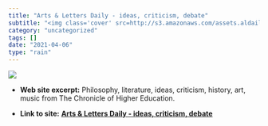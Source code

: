 ```yaml
---
title: "Arts & Letters Daily - ideas, criticism, debate"
subtitle: "<img class='cover' src=http://s3.amazonaws.com/assets.aldaily.com/images/twittercard-aldaily.png>"
category: "uncategorized"
tags: []
date: "2021-04-06"
type: "rain"
---
```

<img class="cover" src=http://s3.amazonaws.com/assets.aldaily.com/images/twittercard-aldaily.png>



* **Web site excerpt:** Philosophy, literature, ideas, criticism, history, art, music from The Chronicle of Higher Education.

* **Link to site:** **[Arts & Letters Daily - ideas, criticism, debate](http://www.aldaily.com)**